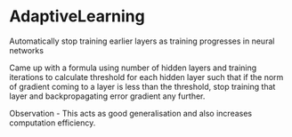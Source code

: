 # AdaptiveLearning
Automatically stop training earlier layers as training progresses in neural networks

Came up with a formula using number of hidden layers and training iterations to calculate threshold for each hidden layer such that if the norm of gradient coming to a layer is less than the threshold, stop training that layer and backpropagating error gradient any further.

Observation -
This acts as good generalisation and also increases computation efficiency.
